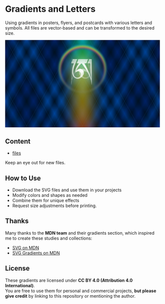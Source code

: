 # Gradients and Letters

Using gradients in posters, flyers, and postcards with various letters and symbols. All files are vector-based and can be transformed to the desired size.

![Preview](aaaaaaaa.jpg)  

## Content

* [files](./svg)

Keep an eye out for new files.

## How to Use  

- Download the SVG files and use them in your projects  
- Modify colors and shapes as needed  
- Combine them for unique effects  
- Request size adjustments before printing.

## Thanks

Many thanks to the **MDN team** and their gradients section, which inspired me to create these studies and collections:

* [SVG on MDN](https://developer.mozilla.org/en-US/docs/Web/SVG)
* [SVG Gradients on MDN](https://developer.mozilla.org/en-US/docs/Web/SVG/Tutorial/Gradients)

## License  

These gradients are licensed under **CC BY 4.0 (Attribution 4.0 International)**.  
You are free to use them for personal and commercial projects, **but please give credit** by linking to this repository or mentioning the author.
